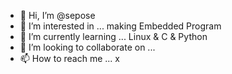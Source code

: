 - 👋 Hi, I’m @sepose
- 👀 I’m interested in ... making Embedded Program
- 🌱 I’m currently learning ... Linux & C & Python
- 💞️ I’m looking to collaborate on ...
- 📫 How to reach me ... x

<!---
sepose/sepose is a ✨ special ✨ repository because its `README.md` (this file) appears on your GitHub profile.
You can click the Preview link to take a look at your changes.
--->
